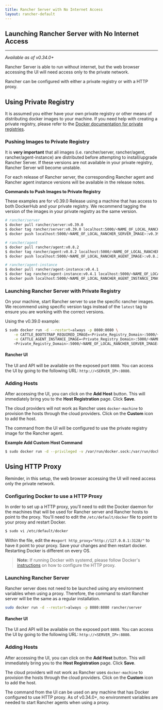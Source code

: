 ```yaml
---
title: Rancher Server with No Internet Access
layout: rancher-default
---
```


## Launching Rancher Server with No Internet Access
---

_Available as of v0.34.0+_

Rancher Server is able to run without internet, but the web browser accessing the UI will need access only to the private network. 

Rancher can be configured with either a private registry or with a HTTP proxy. 

## Using Private Registry

It is assumed you either have your own private registry or other means of distributing docker images to your machine. If you need help with creating a private registry, please refer to the [Docker documentation for private registries](https://docs.docker.com/registry/). 

### Pushing Images to Private Registry 

It is **very important** that all images (i.e. rancher/server, rancher/agent, rancher/agent-instance) are distributed before attempting to install/upgrade Rancher Server. If these versions are not available in your private registry, Rancher Server will become unstable. 

For each release of Rancher server, the corresponding Rancher agent and Rancher agent instance versions will be available in the release notes. 

**Commands to Push Images to Private Registry**

These examples are for v0.39.0 Release using a machine that has access to both DockerHub and your private registry. We recommend tagging the version of the images in your private registry as the same version. 

```bash
# rancher/server 
$ docker pull rancher/server:v0.39.0
$ docker tag rancher/server:v0.39.0 localhost:5000/<NAME_OF_LOCAL_RANCHER_SERVER_IMAGE>:v0.39.0
$ docker push localhost:5000/<NAME_OF_LOCAL_RANCHER_SERVER_IMAGE>:v0.39.0 

# rancher/agent
$ docker pull rancher/agent:v0.8.2
$ docker tag rancher/agent:v0.8.2 localhost:5000/<NAME_OF_LOCAL_RANCHER_AGENT_IMAGE>:v0.8.2
$ docker push localhost:5000/<NAME_OF_LOCAL_RANCHER_AGENT_IMAGE>:v0.8.2

# rancher/agent-instance
$ docker pull rancher/agent-instance:v0.4.1
$ docker tag rancher/agent-instance:v0.4.1 localhost:5000/<NAME_OF_LOCAL_RANCHER_AGENT_INSTANCE_IMAGE>:v0.4.1
$ docker push localhost:5000/<NAME_OF_LOCAL_RANCHER_AGENT_INSTANCE_IMAGE>:v0.4.1
```

### Launching Rancher Server with Private Registry

On your machine, start Rancher server to use the specific rancher images. We recommend using specific version tags instead of the `latest` tag to ensure you are working with the correct versions. 

Using the v0.39.0 example:

```bash
$ sudo docker run -d --restart=always -p 8080:8080 \
    -e CATTLE_BOOTSTRAP_REQUIRED_IMAGE=<Private_Registry_Domain>:5000/<NAME_OF_LOCAL_RANCHER_AGENT_IMAGE>:v0.8.2 \
    -e CATTLE_AGENT_INSTANCE_IMAGE=<Private_Registry_Domain>:5000/<NAME_OF_LOCAL_RANCHER_AGENT_INSTANCE_IMAGE>:v0.4.1 \
    <Private_Registry_Domain>:5000/<NAME_OF_LOCAL_RANCHER_SERVER_IMAGE>:v0.39.0
```

#### Rancher UI

The UI and API will be available on the exposed port `8080`. You can access the UI by going to the following URL: `http://<SERVER_IP>:8080`.

### Adding Hosts

After accessing the UI, you can click on the **Add Host** button. This will immediately bring you to the **Host Registration** page. Click **Save**. 

The cloud providers will not work as Rancher uses `docker-machine` to provision the hosts through the cloud providers. Click on the **Custom** icon to add the host. 

The command from the UI will be configured to use the private registry image for the Rancher agent. 

**Example Add Custom Host Command**

```bash
$ sudo docker run -d --privileged -v /var/run/docker.sock:/var/run/docker.sock <Private_Registry_Domain>:5000/<NAME_OF_LOCAL_RANCHER_AGENT_IMAGE>:v0.8.1 http://<SERVER_IP>:8080/v1/scripts/<security_credentials>
```

## Using HTTP Proxy 

Reminder, in this setup, the web browser accessing the UI will need access only the private network. 

### Configuring Docker to use a HTTP Proxy

In order to set up a HTTP proxy, you'll need to edit the Docker daemon for the machines that will be used for Rancher server and Rancher hosts to point to the proxy. You'll need to edit the `/etc/default/docker` file to point to your proxy and restart Docker.

```bash
$ sudo vi /etc/default/docker
```

Within the file, edit the `#export http_proxy="http://127.0.0.1:3128/"` to have it point to your proxy. Save your changes and then restart docker. Restarting Docker is different on every OS. 

> **Note:** If running Docker with systemd, please follow Docker's [instructions](https://docs.docker.com/articles/systemd/#http-proxy) on how to configure the HTTP proxy. 

### Launching Rancher Server 

Rancher server does not need to be launched using any environment variables when using a proxy. Therefore, the command to start Rancher server will be the same as a regular installation.

```bash
sudo docker run -d --restart=always -p 8080:8080 rancher/server
```
#### Rancher UI

The UI and API will be available on the exposed port `8080`. You can access the UI by going to the following URL: `http://<SERVER_IP>:8080`.

### Adding Hosts

After accessing the UI, you can click on the **Add Host** button. This will immediately bring you to the **Host Registration** page. Click **Save**. 

The cloud providers will not work as Rancher uses `docker-machine` to provision the hosts through the cloud providers. Click on the **Custom** icon to add the host. 

The command from the UI can be used on any machine that has Docker configured to use HTTP proxy. As of v0.34.0+, no environment variables are needed to start Rancher agents when using a proxy.

